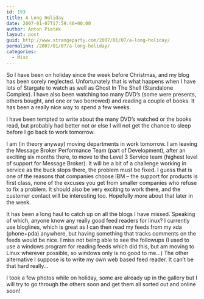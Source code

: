 ```yaml
---
id: 193
title: A Long Holiday
date: 2007-01-07T17:59:46+00:00
author: Anton Piatek
layout: post
guid: http://www.strangeparty.com/2007/01/07/a-long-holiday/
permalink: /2007/01/07/a-long-holiday/
categories:
  - Misc
---
```

So I have been on holiday since the week before Christmas, and my blog has been sorely neglected. Unfortunately that is what happens when I have lots of Stargate to watch as well as Ghost In The Shell (Standalone Complex). I have also been watching too many DVD&#8217;s (some were presents, others bought, and one or two borrowed) and reading a couple of books. It has been a really nice way to spend a few weeks.

I have been tempted to write about the many DVD&#8217;s watched or the books read, but probably had better not or else I will not get the chance to sleep before I go back to work tomorrow.

I am (in theory anyway) moving departments in work tomorrow. I am leaving the Message Broker Performance Team (part of Development), after an exciting six months there, to move to the Level 3 Service team (highest level of support for Message Broker). It will be a bit of a challenge working in service as the buck stops there, the problem must be fixed. I guess that is one of the reasons that companies choose IBM &#8211; the support for products is first class, none of the excuses you get from smaller companies who refuse to fix a problem. It should also be very exciting to work there, and the customer contact will be interesting too. Hopefully more about that later in the week.

It has been a long haul to catch up on all the blogs I have missed. Speaking of which, anyone know any really good feed readers for linux? I currently use bloglines, which is great as I can then read my feeds from my xda (phone+pda) anywhere, but having something that tracks comments on the feeds would be nice. I miss not being able to see the followups (I used to use a windows program for reading feeds which did this, but am moving to Linux wherever possible, so windows only is no good to me&#8230;) The other alternative I suppose is to write my own web based feed reader. It can&#8217;t be that hard really&#8230; 

I took a few photos while on holiday, some are already up in the gallery but I will try to go through the others soon and get them all sorted out and online soon!